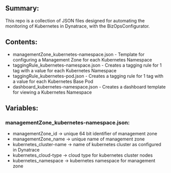 ## Summary:
This repo is a collection of JSON files designed for automating the monitoring of Kubernetes in Dynatrace, with the BizOpsConfigurator.

## Contents:
* managementZone_kubernetes-namespace.json - Template for configuring a Management Zone for each Kubernetes Namespace
* taggingRule_kubernetes-namespace.json - Creates a tagging rule for 1 tag with a value for each Kubernetes Namespace
* taggingRule_kubernetes-pod.json - Creates a tagging rule for 1 tag with a value for each Kubernetes Base Pod
* dashboard_kubernetes-namespace.json - Creates a dashboard template for viewing a Kubernetes Namespace

## Variables:
### managementZone_kubernetes-namespace.json:
* managementZone_id -> unique 64 bit identifier of management zone
* managementZone_name -> unique name of management zone
* kubernetes_cluster-name -> name of kubernetes cluster as configured in Dynatrace
* kubernetes_cloud-type -> cloud type for kubernetes cluster nodes
* kubernetes_namespace -> kubernetes namespace for management zone 

